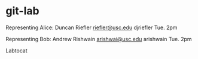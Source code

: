 git-lab
=======
Representing Alice: Duncan Riefler
riefler@usc.edu djriefler
Tue. 2pm

Representing Bob: Andrew Rishwain
arishwai@usc.edu arishwain
Tue. 2pm

Labtocat